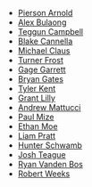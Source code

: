 * [Pierson Arnold]()
* [Alex Bulaong](https://github.com/alexanderbulaong)
* [Teggun Campbell]()
* [Blake Cannella](https://github.com/GoHard39)
* [Michael Claus]()
* [Turner Frost](https://github.com/Turner-Frost)
* [Gage Garrett](https://github.com/GageGarrett)
* [Bryan Gates](https://github.com/Revo1utionn)
* [Tyler Kent](https://github.com/TyKent)
* [Grant Lilly]()
* [Andrew Mattucci](https://github.com/AndrewMattucci)
* [Paul Mize](https://github.com/Dr-Bork)
* [Ethan Moe]()
* [Liam Pratt](https://github.com/CaptainLeemo)
* [Hunter Schwamb](https://github.com/NinjaHunter00)
* [Josh Teague]()
* [Ryan Vanden Bos](https://github.com/rickyro03)
* [Robert Weeks](https://github.com/robertweeks2018)
